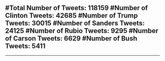 #Total Number of Tweets: 118159 
#Number of Clinton Tweets: 42685
#Number of Trump Tweets: 30015
#Number of Sanders Tweets: 24125
#Number of Rubio Tweets: 9295
#Number of Carson Tweets: 6629
#Number of Bush Tweets: 5411
---
---
